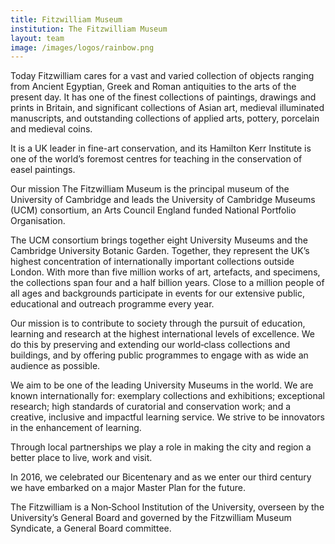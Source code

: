 ```yaml
---
title: Fitzwilliam Museum
institution: The Fitzwilliam Museum
layout: team
image: /images/logos/rainbow.png
---
```

Today Fitzwilliam cares for a vast and varied collection of objects ranging from Ancient Egyptian, Greek and Roman antiquities to the arts of the present day. It has one of the finest collections of paintings, drawings and prints in Britain, and significant collections of Asian art, medieval illuminated manuscripts, and outstanding collections of applied arts, pottery, porcelain and medieval coins.

It is a UK leader in fine-art conservation, and its Hamilton Kerr Institute is one of the world’s foremost centres for teaching in the conservation of easel paintings.

Our mission The Fitzwilliam Museum is the principal museum of the University of Cambridge and leads the University of Cambridge Museums (UCM) consortium, an Arts Council England funded National Portfolio Organisation.

The UCM consortium brings together eight University Museums and the Cambridge University Botanic Garden. Together, they represent the UK’s highest concentration of internationally important collections outside London. With more than five million works of art, artefacts, and specimens, the collections span four and a half billion years. Close to a million people of all ages and backgrounds participate in events for our extensive public, educational and outreach programme every year.

Our mission is to contribute to society through the pursuit of education, learning and research at the highest international levels of excellence. We do this by preserving and extending our world‐class collections and buildings, and by offering public programmes to engage with as wide an audience as possible.

We aim to be one of the leading University Museums in the world. We are known internationally for: exemplary collections and exhibitions; exceptional research; high standards of curatorial and conservation work; and a creative, inclusive and impactful learning service. We strive to be innovators in the enhancement of learning.

Through local partnerships we play a role in making the city and region a better place to live, work and visit.

In 2016, we celebrated our Bicentenary and as we enter our third century we have embarked on a major Master Plan for the future.

The Fitzwilliam is a Non‐School Institution of the University, overseen by the University’s General Board and governed by the Fitzwilliam Museum Syndicate, a General Board committee.
